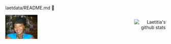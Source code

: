 laetdata/README.md 👋

<div style="display: flex;
    justify-content: space-between;">
  <div> 
    <img align="left" alt="Laetitia image" width="25%" src="https://github.com/laetdata/laetdata/blob/main/img/couverture.png" />
  </div>
  <div>
    <p align="right"><img src="https://github-readme-stats.vercel.app/api?username=laetdata&show_icons=true&theme=radical" alt="Laetitia's github stats" /> </p>
  </div>
</div>


<!--
**laetdata/README.md** is a ✨ _special_ ✨ repository because its `README.md` (this file) appears on your GitHub profile.

Here are some ideas to get you started:

- 🔭 I’m currently working on ...
- 🌱 I’m currently learning ...
- 👯 I’m looking to collaborate on ...
- 🤔 I’m looking for help with ...
- 💬 Ask me about ...
- 📫 How to reach me: ...
- 😄 Pronouns: ...
- ⚡ Fun fact: ...
-->
